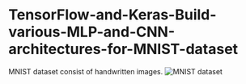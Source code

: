 # TensorFlow-and-Keras-Build-various-MLP-and-CNN-architectures-for-MNIST-dataset
MNIST dataset consist of handwritten images.
<img src="https://images.app.goo.gl/SXqvRefUR9PPzYDV6" alt="MNIST dataset">
